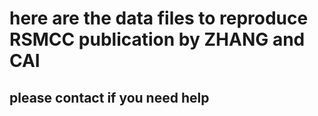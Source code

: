 # here are the data files to reproduce RSMCC publication by ZHANG and CAI

## please contact if you need help
